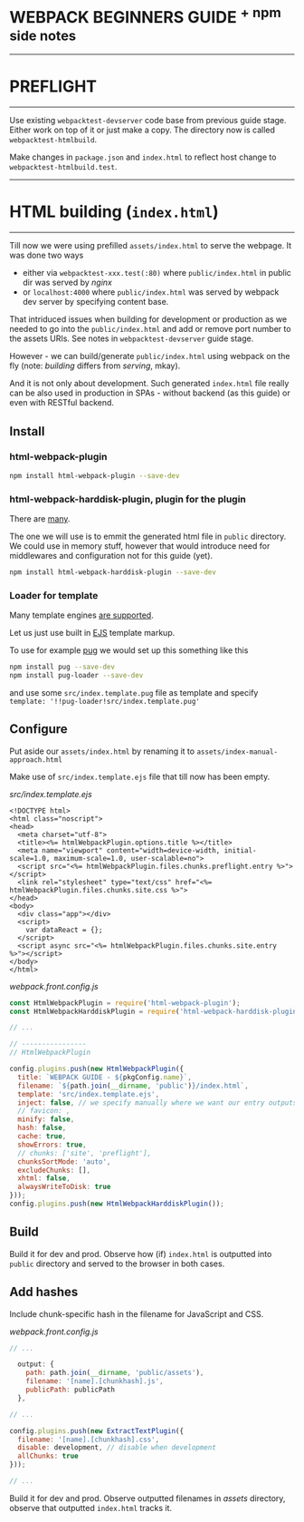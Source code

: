 # WEBPACK BEGINNERS GUIDE <sup>+ npm side notes</sup>

---
# PREFLIGHT
---

Use existing `webpacktest-devserver` code base from previous guide stage. Either work on top of it or just make a copy. The directory now is called `webpacktest-htmlbuild`.

Make changes in `package.json` and `index.html` to reflect host change to `webpacktest-htmlbuild.test`.

---
# HTML building (`index.html`)
---

Till now we were using prefilled `assets/index.html` to serve the webpage. It was done two ways

* either via  `webpacktest-xxx.test(:80)` where `public/index.html` in public dir was served by *nginx*
*  or `localhost:4000` where `public/index.html` was served by webpack dev server by specifying content base.

That intriduced issues when building for development or production as we needed to go into the `public/index.html` and add or remove port number to the assets URIs. See notes in `webpacktest-devserver` guide stage.

However - we can build/generate `public/index.html` using webpack on the fly (note: *building* differs from *serving*, mkay).

And it is not only about development. Such generated `index.html` file really can be also used in production in SPAs - without backend (as this guide) or even with RESTful backend.

## Install

### html-webpack-plugin

```sh
npm install html-webpack-plugin --save-dev
```

### html-webpack-harddisk-plugin, plugin for the plugin

There are [many](https://github.com/jantimon/html-webpack-plugin#third-party-addons).

The one we will use is to emmit the generated html file in `public` directory. We could use in memory stuff, however that would introduce need for middlewares and configuration not for this guide (yet).

```sh
npm install html-webpack-harddisk-plugin --save-dev
```

### Loader for template

Many template engines [are supported](https://github.com/jantimon/html-webpack-plugin/blob/master/docs/template-option.md).

Let us just use built in [EJS](http://www.embeddedjs.com) template markup.

To use for example [pug](https://pugjs.org/api/getting-started.html) we would set up this something like this

```sh
npm install pug --save-dev
npm install pug-loader --save-dev
```

and use some `src/index.template.pug` file as template and specify `template: '!!pug-loader!src/index.template.pug'`

## Configure

Put aside our `assets/index.html` by renaming it to `assets/index-manual-approach.html`

Make use of `src/index.template.ejs` file that till now has been empty.

_src/index.template.ejs_

```ejs
<!DOCTYPE html>
<html class="noscript">
<head>
  <meta charset="utf-8">
  <title><%= htmlWebpackPlugin.options.title %></title>
  <meta name="viewport" content="width=device-width, initial-scale=1.0, maximum-scale=1.0, user-scalable=no">
  <script src="<%= htmlWebpackPlugin.files.chunks.preflight.entry %>"></script>
  <link rel="stylesheet" type="text/css" href="<%= htmlWebpackPlugin.files.chunks.site.css %>">
</head>
<body>
  <div class="app"></div>
  <script>
    var dataReact = {};
  </script>
  <script async src="<%= htmlWebpackPlugin.files.chunks.site.entry %>"></script>
</body>
</html>
```


_webpack.front.config.js_

```javascript
const HtmlWebpackPlugin = require('html-webpack-plugin');
const HtmlWebpackHarddiskPlugin = require('html-webpack-harddisk-plugin');

// ...

// ----------------
// HtmlWebpackPlugin

config.plugins.push(new HtmlWebpackPlugin({
  title: `WEBPACK GUIDE - ${pkgConfig.name}`,
  filename: `${path.join(__dirname, 'public')}/index.html`,
  template: 'src/index.template.ejs',
  inject: false, // we specify manually where we want our entry outputs to be in the template
  // favicon: ,
  minify: false,
  hash: false,
  cache: true,
  showErrors: true,
  // chunks: ['site', 'preflight'],
  chunksSortMode: 'auto',
  excludeChunks: [],
  xhtml: false,
  alwaysWriteToDisk: true
}));
config.plugins.push(new HtmlWebpackHarddiskPlugin());
```

## Build

Build it for dev and prod. Observe how (if) `index.html` is outputted into `public` directory and served to the browser in both cases.

## Add hashes

Include chunk-specific hash in the filename for JavaScript and CSS.

*webpack.front.config.js*

```javascript
// ...

  output: {
    path: path.join(__dirname, 'public/assets'),
    filename: '[name].[chunkhash].js',
    publicPath: publicPath
  },

// ...

config.plugins.push(new ExtractTextPlugin({
  filename: '[name].[chunkhash].css',
  disable: development, // disable when development
  allChunks: true
}));

// ...
```

Build it for dev and prod. Observe outputted filenames in *assets* directory, observe that outputted `index.html` tracks it.
